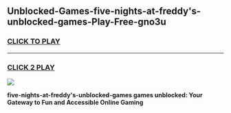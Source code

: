 
## Unblocked-Games-five-nights-at-freddy's-unblocked-games-Play-Free-gno3u
<h3>
<a href="https://premium76.site?title=five-nights-at-freddy's-unblocked-games&ref=20A">CLICK TO PLAY</a></h3>
<hr>

<h3>
<a href="https://premium76.site?title=five-nights-at-freddy's-unblocked-games&ref=20A">CLICK 2 PLAY</a>
  
</h3>

<a href="https://premium76.site?title=five-nights-at-freddy's-unblocked-games&ref=20A"><img src="https://clearcache.store/games.png"></a>


**five-nights-at-freddy's-unblocked-games games unblocked: Your Gateway to Fun and Accessible Online Gaming**
